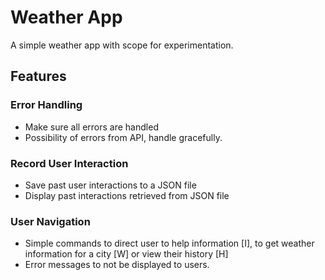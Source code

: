 # Weather App
 A simple weather app with scope for experimentation.

## Features

### Error Handling
- Make sure all errors are handled
- Possibility of errors from API, handle gracefully.

### Record User Interaction
- Save past user interactions to a JSON file
- Display past interactions retrieved from JSON file

### User Navigation
- Simple commands to direct user to help information [I], to get weather information for a city [W] or view their history [H]
- Error messages to not be displayed to users.